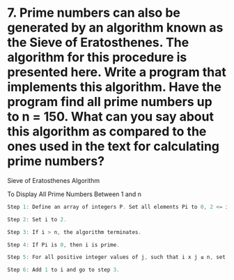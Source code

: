 # 7. Prime numbers can also be generated by an algorithm known as the Sieve of Eratosthenes. The algorithm for this procedure is presented here. Write a program that implements this algorithm. Have the program find all prime numbers up to n = 150. What can you say about this algorithm as compared to the ones used in the text for calculating prime numbers?

Sieve of Eratosthenes Algorithm

To Display All Prime Numbers Between 1 and n

```C
Step 1: Define an array of integers P. Set all elements Pi to 0, 2 <= i <= n.

Step 2: Set i to 2.

Step 3: If i > n, the algorithm terminates.

Step 4: If Pi is 0, then i is prime.

Step 5: For all positive integer values of j, such that i x j ≤ n, set Pixj to 1.

Step 6: Add 1 to i and go to step 3.
```